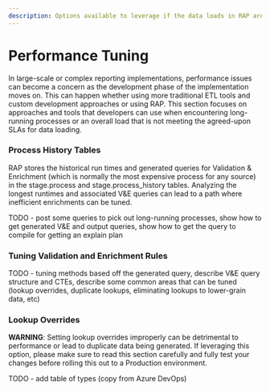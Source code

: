 ```yaml
---
description: Options available to leverage if the data loads in RAP are not meeting SLAs.
---
```


# Performance Tuning

In large-scale or complex reporting implementations, performance issues can become a concern as the development phase of the implementation moves on.  This can happen whether using more traditional ETL tools and custom development approaches or using RAP.  This section focuses on approaches and tools that developers can use when encountering long-running processes or an overall load that is not meeting the agreed-upon SLAs for data loading.

### Process History Tables

RAP stores the historical run times and generated queries for Validation & Enrichment \(which is normally the most expensive process for any source\) in the stage.process and stage.process\_history tables.  Analyzing the longest runtimes and associated V&E queries can lead to a path where inefficient enrichments can be tuned.

TODO - post some queries to pick out long-running processes, show how to get generated V&E and output queries, show how to get the query to compile for getting an explain plan

### Tuning Validation and Enrichment Rules

TODO - tuning methods based off the generated query, describe V&E query structure and CTEs, describe some common areas that can be tuned \(lookup overrides, duplicate lookups, eliminating lookups to lower-grain data, etc\)

### Lookup Overrides

**WARNING**:  Setting lookup overrides improperly can be detrimental to performance or lead to duplicate data being generated.  If leveraging this option, please make sure to read this section carefully and fully test your changes before rolling this out to a Production environment.

TODO - add table of types \(copy from Azure DevOps\)

